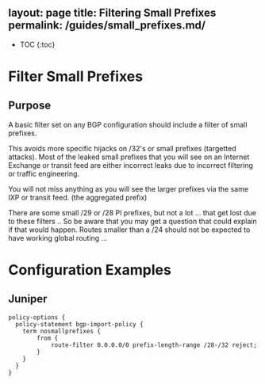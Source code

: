 layout: page
title: Filtering Small Prefixes
permalink: /guides/small_prefixes.md/
---

* TOC
{:toc}

# Filter Small Prefixes

## Purpose

A basic filter set on any BGP configuration should include a filter of small prefixes.

This avoids more specific hijacks on /32's or small prefixes (targetted attacks).
Most of the leaked small prefixes that you will see on an Internet Exchange or transit feed are either incorrect leaks due to incorrect filtering or traffic engineering.

You will not miss anything as you will see the larger prefixes via the same IXP or transit feed. (the aggregated prefix)

There are some small /29 or /28 PI prefixes, but not a lot ... that get lost due to these filters ..
So be aware that you may get a question that could explain if that would happen.
Routes smaller than a /24 should not be expected to have working global routing ...

# Configuration Examples

## Juniper

```
policy-options {
  policy-statement bgp-import-policy {
    term nosmallprefixes {
        from {
            route-filter 0.0.0.0/0 prefix-length-range /28-/32 reject;
        }
    }
  }
}
```
